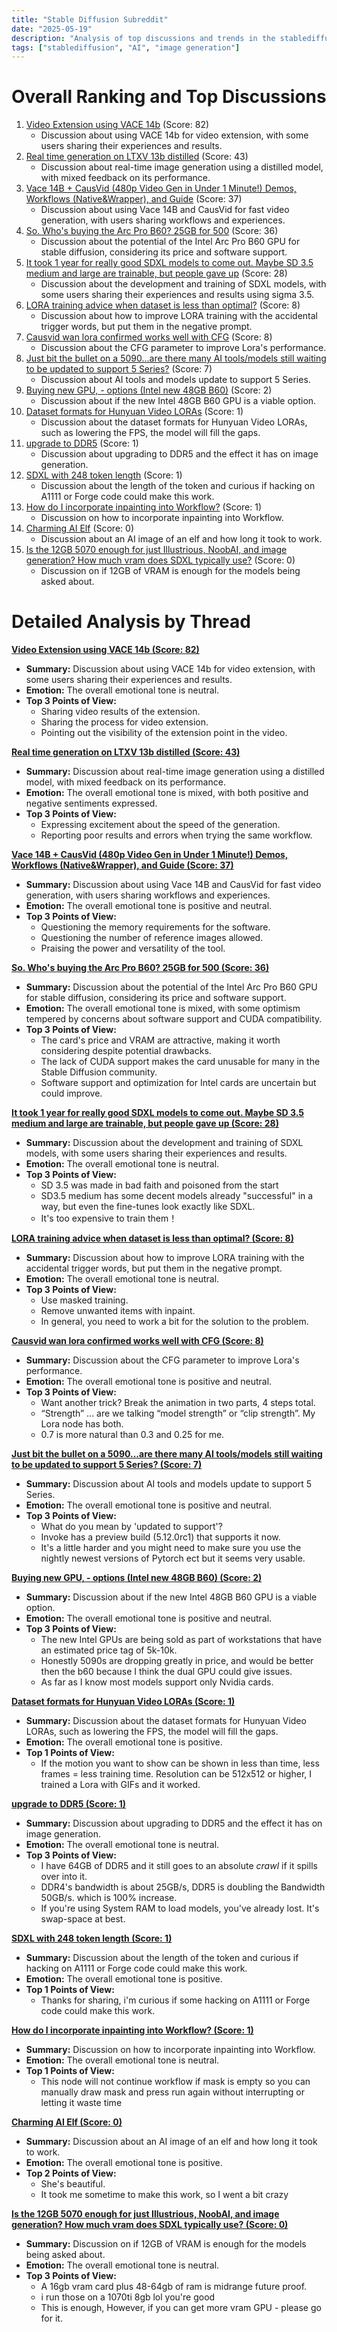 ```yaml
---
title: "Stable Diffusion Subreddit"
date: "2025-05-19"
description: "Analysis of top discussions and trends in the stablediffusion subreddit"
tags: ["stablediffusion", "AI", "image generation"]
---
```


# Overall Ranking and Top Discussions
1.  [Video Extension using VACE 14b](https://v.redd.it/o2us835zwq1f1) (Score: 82)
    *   Discussion about using VACE 14b for video extension, with some users sharing their experiences and results.
2.  [Real time generation on LTXV 13b distilled](https://v.redd.it/1wrqye0goq1f1) (Score: 43)
    *   Discussion about real-time image generation using a distilled model, with mixed feedback on its performance.
3.  [Vace 14B + CausVid (480p Video Gen in Under 1 Minute!) Demos, Workflows (Native&Wrapper), and Guide](https://youtu.be/Yd4P2K0Bgqg) (Score: 37)
    *   Discussion about using Vace 14B and CausVid for fast video generation, with users sharing workflows and experiences.
4.  [So. Who's buying the Arc Pro B60? 25GB for 500](https://www.reddit.com/r/StableDiffusion/comments/1kqhq3d/so_whos_buying_the_arc_pro_b60_25gb_for_500/) (Score: 36)
    *   Discussion about the potential of the Intel Arc Pro B60 GPU for stable diffusion, considering its price and software support.
5.  [It took 1 year for really good SDXL models to come out. Maybe SD 3.5 medium and large are trainable, but people gave up](https://www.reddit.com/r/StableDiffusion/comments/1kqcclo/it_took_1_year_for_really_good_sdxl_models_to/) (Score: 28)
    *   Discussion about the development and training of SDXL models, with some users sharing their experiences and results using sigma 3.5.
6.  [LORA training advice when dataset is less than optimal?](https://www.reddit.com/r/StableDiffusion/comments/1kqcrjh/lora_training_advice_when_dataset_is_less_than/) (Score: 8)
    *   Discussion about how to improve LORA training with the accidental trigger words, but put them in the negative prompt.
7.  [Causvid wan lora confirmed works well with CFG](https://www.reddit.com/r/StableDiffusion/comments/1kqgl4x/causvid_wan_lora_confirmed_works_well_with_cfg/) (Score: 8)
    *   Discussion about the CFG parameter to improve Lora's performance.
8.  [Just bit the bullet on a 5090...are there many AI tools/models still waiting to be updated to support 5 Series?](https://www.reddit.com/r/StableDiffusion/comments/1kqg6k3/just_bit_the_bullet_on_a_5090are_there_many_ai/) (Score: 7)
    *   Discussion about AI tools and models update to support 5 Series.
9.  [Buying new GPU, - options (Intel new 48GB B60)](https://www.reddit.com/r/StableDiffusion/comments/1kqkmcx/buying_new_gpu_options_intel_new_48gb_b60/) (Score: 2)
    *   Discussion about if the new Intel 48GB B60 GPU is a viable option.
10. [Dataset formats for Hunyuan Video LORAs](https://www.reddit.com/r/StableDiffusion/comments/1kqe91b/dataset_formats_for_hunyuan_video_loras/) (Score: 1)
    *   Discussion about the dataset formats for Hunyuan Video LORAs, such as lowering the FPS, the model will fill the gaps.
11. [upgrade to DDR5](https://www.reddit.com/r/StableDiffusion/comments/1kqerti/upgrade_to_ddr5/) (Score: 1)
    *   Discussion about upgrading to DDR5 and the effect it has on image generation.
12. [SDXL with 248 token length](https://www.reddit.com/r/StableDiffusion/comments/1kqjagy/sdxl_with_248_token_length/) (Score: 1)
    *   Discussion about the length of the token and curious if hacking on A1111 or Forge code could make this work.
13. [How do I incorporate inpainting into Workflow?](https://www.reddit.com/r/StableDiffusion/comments/1kqk7j6/how_do_i_incorporate_inpainting_into_workflow/) (Score: 1)
    *   Discussion on how to incorporate inpainting into Workflow.
14. [Charming AI Elf](https://www.reddit.com/gallery/1kqcp5f) (Score: 0)
    *   Discussion about an AI image of an elf and how long it took to work.
15. [Is the 12GB 5070 enough for just Illustrious, NoobAI, and image generation? How much vram does SDXL typically use?](https://www.reddit.com/r/StableDiffusion/comments/1kqdqqc/is_the_12gb_5070_enough_for_just_illustrious/) (Score: 0)
    *   Discussion on if 12GB of VRAM is enough for the models being asked about.

# Detailed Analysis by Thread
**[Video Extension using VACE 14b (Score: 82)](https://v.redd.it/o2us835zwq1f1)**
*  **Summary:** Discussion about using VACE 14b for video extension, with some users sharing their experiences and results.
*  **Emotion:** The overall emotional tone is neutral.
*  **Top 3 Points of View:**
    *   Sharing video results of the extension.
    *   Sharing the process for video extension.
    *   Pointing out the visibility of the extension point in the video.

**[Real time generation on LTXV 13b distilled (Score: 43)](https://v.redd.it/1wrqye0goq1f1)**
*  **Summary:** Discussion about real-time image generation using a distilled model, with mixed feedback on its performance.
*  **Emotion:** The overall emotional tone is mixed, with both positive and negative sentiments expressed.
*  **Top 3 Points of View:**
    *   Expressing excitement about the speed of the generation.
    *   Reporting poor results and errors when trying the same workflow.

**[Vace 14B + CausVid (480p Video Gen in Under 1 Minute!) Demos, Workflows (Native&Wrapper), and Guide (Score: 37)](https://youtu.be/Yd4P2K0Bgqg)**
*  **Summary:** Discussion about using Vace 14B and CausVid for fast video generation, with users sharing workflows and experiences.
*  **Emotion:** The overall emotional tone is positive and neutral.
*  **Top 3 Points of View:**
    *   Questioning the memory requirements for the software.
    *   Questioning the number of reference images allowed.
    *   Praising the power and versatility of the tool.

**[So. Who's buying the Arc Pro B60? 25GB for 500 (Score: 36)](https://www.reddit.com/r/StableDiffusion/comments/1kqhq3d/so_whos_buying_the_arc_pro_b60_25gb_for_500/)**
*  **Summary:** Discussion about the potential of the Intel Arc Pro B60 GPU for stable diffusion, considering its price and software support.
*  **Emotion:** The overall emotional tone is mixed, with some optimism tempered by concerns about software support and CUDA compatibility.
*  **Top 3 Points of View:**
    *   The card's price and VRAM are attractive, making it worth considering despite potential drawbacks.
    *   The lack of CUDA support makes the card unusable for many in the Stable Diffusion community.
    *   Software support and optimization for Intel cards are uncertain but could improve.

**[It took 1 year for really good SDXL models to come out. Maybe SD 3.5 medium and large are trainable, but people gave up (Score: 28)](https://www.reddit.com/r/StableDiffusion/comments/1kqcclo/it_took_1_year_for_really_good_sdxl_models_to/)**
*  **Summary:** Discussion about the development and training of SDXL models, with some users sharing their experiences and results.
*  **Emotion:** The overall emotional tone is neutral.
*  **Top 3 Points of View:**
    *   SD 3.5 was made in bad faith and poisoned from the start
    *   SD3.5 medium has some decent models already "successful" in a way, but even the fine-tunes look exactly like SDXL.
    *   It's too expensive to train them！

**[LORA training advice when dataset is less than optimal? (Score: 8)](https://www.reddit.com/r/StableDiffusion/comments/1kqcrjh/lora_training_advice_when_dataset_is_less_than/)**
*  **Summary:** Discussion about how to improve LORA training with the accidental trigger words, but put them in the negative prompt.
*  **Emotion:** The overall emotional tone is neutral.
*  **Top 3 Points of View:**
    *   Use masked training.
    *   Remove unwanted items with inpaint.
    *   In general, you need to work a bit for the solution to the problem.

**[Causvid wan lora confirmed works well with CFG (Score: 8)](https://www.reddit.com/r/StableDiffusion/comments/1kqgl4x/causvid_wan_lora_confirmed_works_well_with_cfg/)**
*  **Summary:** Discussion about the CFG parameter to improve Lora's performance.
*  **Emotion:** The overall emotional tone is positive and neutral.
*  **Top 3 Points of View:**
    *   Want another trick? Break the animation in two parts, 4 steps total.
    *   “Strength” ... are we talking “model strength” or “clip strength”. My Lora node has both.
    *   0.7 is more natural than 0.3 and 0.25 for me.

**[Just bit the bullet on a 5090...are there many AI tools/models still waiting to be updated to support 5 Series? (Score: 7)](https://www.reddit.com/r/StableDiffusion/comments/1kqg6k3/just_bit_the_bullet_on_a_5090are_there_many_ai/)**
*  **Summary:** Discussion about AI tools and models update to support 5 Series.
*  **Emotion:** The overall emotional tone is positive and neutral.
*  **Top 3 Points of View:**
    *   What do you mean by 'updated to support'?
    *   Invoke has a preview build (5.12.0rc1) that supports it now.
    *   It's a little harder and you might need to make sure you use the nightly newest versions of Pytorch ect but it seems very usable.

**[Buying new GPU, - options (Intel new 48GB B60) (Score: 2)](https://www.reddit.com/r/StableDiffusion/comments/1kqkmcx/buying_new_gpu_options_intel_new_48gb_b60/)**
*  **Summary:** Discussion about if the new Intel 48GB B60 GPU is a viable option.
*  **Emotion:** The overall emotional tone is positive and neutral.
*  **Top 3 Points of View:**
    *   The new Intel GPUs are being sold as part of workstations that have an estimated price tag of 5k-10k.
    *   Honestly 5090s are dropping greatly in price, and would be better then the b60 because I think the dual GPU could give issues.
    *   As far as I know most models support only Nvidia cards.

**[Dataset formats for Hunyuan Video LORAs (Score: 1)](https://www.reddit.com/r/StableDiffusion/comments/1kqe91b/dataset_formats_for_hunyuan_video_loras/)**
*  **Summary:** Discussion about the dataset formats for Hunyuan Video LORAs, such as lowering the FPS, the model will fill the gaps.
*  **Emotion:** The overall emotional tone is positive.
*  **Top 1 Points of View:**
    *   If the motion you want to show can be shown in less than time, less frames = less training time. Resolution can be 512x512 or higher, I trained a Lora with GIFs and it worked.

**[upgrade to DDR5 (Score: 1)](https://www.reddit.com/r/StableDiffusion/comments/1kqerti/upgrade_to_ddr5/)**
*  **Summary:** Discussion about upgrading to DDR5 and the effect it has on image generation.
*  **Emotion:** The overall emotional tone is neutral.
*  **Top 3 Points of View:**
    *   I have 64GB of DDR5 and it still goes to an absolute *crawl* if it spills over into it.
    *   DDR4's bandwidth is about 25GB/s, DDR5 is doubling the Bandwidth 50GB/s. which is 100% increase.
    *   If you're using System RAM to load models, you've already lost. It's swap-space at best.

**[SDXL with 248 token length (Score: 1)](https://www.reddit.com/r/StableDiffusion/comments/1kqjagy/sdxl_with_248_token_length/)**
*  **Summary:** Discussion about the length of the token and curious if hacking on A1111 or Forge code could make this work.
*  **Emotion:** The overall emotional tone is positive.
*  **Top 1 Points of View:**
    *   Thanks for sharing, i'm curious if some hacking on A1111 or Forge code could make this work.

**[How do I incorporate inpainting into Workflow? (Score: 1)](https://www.reddit.com/r/StableDiffusion/comments/1kqk7j6/how_do_i_incorporate_inpainting_into_workflow/)**
*  **Summary:** Discussion on how to incorporate inpainting into Workflow.
*  **Emotion:** The overall emotional tone is neutral.
*  **Top 1 Points of View:**
    *   This node will not continue workflow if mask is empty so you can manually draw mask and press run again without interrupting or letting it waste time

**[Charming AI Elf (Score: 0)](https://www.reddit.com/gallery/1kqcp5f)**
*  **Summary:** Discussion about an AI image of an elf and how long it took to work.
*  **Emotion:** The overall emotional tone is positive.
*  **Top 2 Points of View:**
    *   She's beautiful.
    *   It took me sometime to make this work, so I went a bit crazy

**[Is the 12GB 5070 enough for just Illustrious, NoobAI, and image generation? How much vram does SDXL typically use? (Score: 0)](https://www.reddit.com/r/StableDiffusion/comments/1kqdqqc/is_the_12gb_5070_enough_for_just_illustrious/)**
*  **Summary:** Discussion on if 12GB of VRAM is enough for the models being asked about.
*  **Emotion:** The overall emotional tone is neutral.
*  **Top 3 Points of View:**
    *   A 16gb vram card plus 48-64gb of ram is midrange future proof.
    *   i run those on a 1070ti 8gb lol you're good
    *   This is enough, However, if you can get more vram GPU - please go for it.
